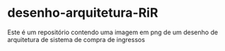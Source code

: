 # desenho-arquitetura-RiR
Este é um repositório contendo uma imagem em png de um desenho de arquitetura de sistema de compra de ingressos
